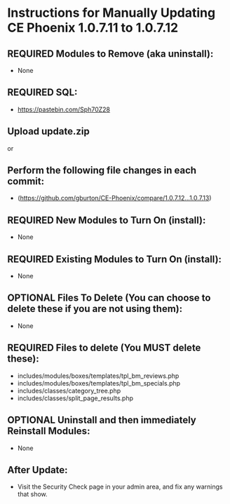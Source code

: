 # Instructions for Manually Updating CE Phoenix 1.0.7.11 to 1.0.7.12
## REQUIRED Modules to Remove (aka uninstall):
* None
## REQUIRED SQL:
* https://pastebin.com/Sph70Z28
## Upload update.zip
or
## Perform the following file changes in each commit:
* (https://github.com/gburton/CE-Phoenix/compare/1.0.7.12...1.0.7.13)
## REQUIRED New Modules to Turn On (install):  
* None
## REQUIRED Existing Modules to Turn On (install):
* None
## OPTIONAL Files To Delete (You can choose to delete these if you are not using them):
* None
## REQUIRED Files to delete (You MUST delete these):
* includes/modules/boxes/templates/tpl_bm_reviews.php
* includes/modules/boxes/templates/tpl_bm_specials.php
* includes/classes/category_tree.php
* includes/classes/split_page_results.php
## OPTIONAL Uninstall and then immediately Reinstall Modules:
* None 
## After Update:
* Visit the Security Check page in your admin area, and fix any warnings that show.